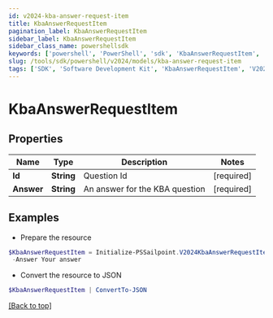 ```yaml
---
id: v2024-kba-answer-request-item
title: KbaAnswerRequestItem
pagination_label: KbaAnswerRequestItem
sidebar_label: KbaAnswerRequestItem
sidebar_class_name: powershellsdk
keywords: ['powershell', 'PowerShell', 'sdk', 'KbaAnswerRequestItem', 'V2024KbaAnswerRequestItem'] 
slug: /tools/sdk/powershell/v2024/models/kba-answer-request-item
tags: ['SDK', 'Software Development Kit', 'KbaAnswerRequestItem', 'V2024KbaAnswerRequestItem']
---
```



# KbaAnswerRequestItem

## Properties

Name | Type | Description | Notes
------------ | ------------- | ------------- | -------------
**Id** |  **String** | Question Id | [required]
**Answer** |  **String** | An answer for the KBA question | [required]

## Examples

- Prepare the resource
```powershell
$KbaAnswerRequestItem = Initialize-PSSailpoint.V2024KbaAnswerRequestItem  -Id c54fee53-2d63-4fc5-9259-3e93b9994135 `
 -Answer Your answer
```

- Convert the resource to JSON
```powershell
$KbaAnswerRequestItem | ConvertTo-JSON
```


[[Back to top]](#) 


